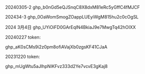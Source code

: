 20240305-2
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

202434-3
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

2024 3月4日
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


20240227 token:

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

20231220 token:

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

